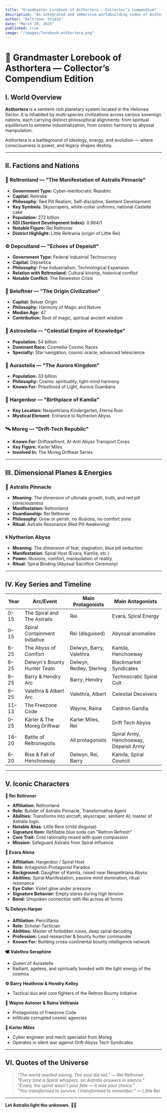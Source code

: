 ```yaml
---
title: "Grandmaster Lorebook of Asthortera — Collector’s Compendium"
description: "An integrated and immersive worldbuilding codex of Asthortera, its civilizations, dimensions, conflicts, and characters — from Spiral to Astralis."
author: "Reltroner Studio"
date: "March 29, 2025"
published: true
image: "/images/lorebook-asthortera.png"
---
```


# 🌌 Grandmaster Lorebook of Asthortera — Collector’s Compendium Edition

## I. World Overview
**Asthortera** is a sentient-rich planetary system located in the Helionea Sector. It is inhabited by multi-species civilizations across various sovereign nations, each carrying distinct philosophical alignments: from spiritual equilibrium to extreme industrialization, from cosmic harmony to abyssal manipulation.

Asthortera is a battleground of ideology, energy, and evolution — where consciousness is power, and legacy shapes destiny.

---

## II. Factions and Nations

### 🌟 Reltronland — "The Manifestation of Astralis Pinnacle"
- **Government Type:** Cyber-meritocratic Republic
- **Capital:** Reltralia
- **Philosophy:** Red Pill Realism, Self-discipline, Sentient Development
- **Key Symbols:** Skyscrapers, white-collar uniforms, national Castella cake
- **Population:** 272 billion
- **SDI (Sentient Development Index):** 0.984/1
- **Notable Figure:** Rei Reltroner
- **District Highlight:** Little Reltrania (origin of Little Rei)

### ⚙️ Depcutland — "Echoes of Depeisit"
- **Government Type:** Federal Industrial Technocracy
- **Capital:** Depsetica
- **Philosophy:** Free Industrialism, Technological Expansion
- **Relation with Reltronland:** Cultural kinship, historical conflict
- **Notable Conflict:** The Reiweston Crisis

### 🔮 Beluftner — "The Origin Civilization"
- **Capital:** Beluer Origin
- **Philosophy:** Harmony of Magic and Nature
- **Median Age:** 47
- **Contribution:** Root of magic, spiritual ancient wisdom

### 🌠 Astrostelia — "Celestial Empire of Knowledge"
- **Population:** 54 billion
- **Dominant Race:** Cosmeilia Cosmic Races
- **Specialty:** Star navigation, cosmic oracle, advanced telescience

### 🌌 Aurastelia — "The Aurora Kingdom"
- **Population:** 33 billion
- **Philosophy:** Cosmic spirituality, light-mind harmony
- **Known For:** Priesthood of Light, Aurora Guardians

### 🌊 Hargenbor — "Birthplace of Kamila"
- **Key Location:** Neopeltriana Kindergarten, Eterna Ruin
- **Mystical Element:** Entrance to Nytherion Abyss

### 🛰 Moreg — "Drift-Tech Republic"
- **Known For:** Driftwarfront, AI-Anti Abyss Transport Corps
- **Key Figure:** Karler Miles
- **Involved In:** The Moreg Driftwar Series

---

## III. Dimensional Planes & Energies

### 🔺 Astralis Pinnacle
- **Meaning:** The dimension of ultimate growth, truth, and red pill consciousness
- **Manifestation:** Reltronland
- **Guardianship:** Rei Reltroner
- **Philosophy:** Grow or perish, no illusions, no comfort zone
- **Ritual:** Astralis Resonance (Red Pill Awakening)

### 🌀 Nytherion Abyss
- **Meaning:** The dimension of fear, stagnation, blue pill seduction
- **Manifestation:** Spiral Host (Evara, Kamila, etc.)
- **Power:** Illusions, comfort, manipulation of reality
- **Ritual:** Spiral Binding (Abyssal Sacrifice Ceremony)

---

## IV. Key Series and Timeline

| Year | Arc/Event                         | Main Protagonists             | Main Antagonists                 |
|------|-----------------------------------|-------------------------------|----------------------------------|
| 0–15 | The Spiral and The Astralis       | Rei                           | Evara, Spiral Energy             |
| 0–15 | Spiral Containment Initiative     | Rei (disguised)               | Abyssal anomalies                |
| 6–25 | The Abyss of Comfort              | Delwyn, Barry, Valethra       | Kamila, Henchoeway               |
| 6–25 | Delwyn's Bounty Hunter Team       | Delwyn, Redley, Sterling      | Blackmarket Syndicates           |
| 6–25 | Barry & Hendry Arc                | Barry, Hendry                 | Technocratic Spiral Cult         |
| 6–25 | Valethra & Albert Arc             | Valethra, Albert              | Celestial Deceivers              |
| 11–13| The Freezone Code                 | Wayne, Raina                  | Caldron Gandia                   |
| 0–25 | Karler & The Moreg Driftwar       | Karler Miles, Rei             | Drift Tech Abyss                 |
| 16–20| Battle of Reltronepolis           | All protagonists              | Spiral Army, Henchoeway, Depeisit Army                      |
| 6–20 | Rise & Fall of Henchoeway         | Delwyn, Rei, Barry            | Kamila, Spiral Council           |

---

## V. Iconic Characters

**🧠 Rei Reltroner**  
- **Affiliation:** Reltronland
- **Role:** Builder of Astralis Pinnacle, Transformative Agent
- **Abilities:** Transforms into aircraft, skyscraper, sentient AI; master of Astralis logic
- **Notable Alias:** Little Rere (child disguise)
- **Signature Item:** Refillable blue soda can "Reltron Refresh"
- **Core Trait:** Cold rationality mixed with quiet compassion
- **Mission:** Safeguard Astralis from Spiral influence

**🌸 Evara Alena**  
- **Affiliation:** Hargenbor / Spiral Host
- **Role:** Antagonist-Protagonist Paradox
- **Background:** Daughter of Kamila, raised near Neopeltriana Abyss
- **Abilities:** Spiral Manifestation, passive mind domination, ritual resonance
- **Eye Color:** Violet glow under pressure
- **Signature Behavior:** Empty stares during high tension
- **Bond:** Unspoken connection with Rei across all forms

**🪐 Delwyn Harper**  
- **Affiliation:** Pencilfania
- **Role:** Scholar-Tactician
- **Abilities:** Master of forbidden runes, deep spiral decoding
- **Profession:** Lead researcher & bounty hunter commander
- **Known For:** Building cross-continental bounty intelligence network

**🕊 Valethra Seraphine**  
- Queen of Aurastelia  
- Radiant, ageless, and spiritually bonded with the light energy of the cosmos  

**⚙️ Barry Heathrow & Hendry Kelley**  
- Tactical duo and core fighters of the Reltron Bounty Initiative

**🌌 Wayne Astoner & Raina Veltrania**  
- Protagonists of Freezone Code  
- Infiltrate corrupted cosmic agencies

**🚀 Karler Miles**  
- Cyber engineer and mech specialist from Moreg  
- Operates in silent war against Drift-Abyss Tech Syndicates

---

## VI. Quotes of the Universe

> *\"The world needed saving. The soul did not.\"* — Rei Reltroner  
> *\"Every time a Spiral whispers, an Astralis answers in silence.\"*  
> *\"Evara, the spiral wasn't your fate — it was your choice.\"*  
> *\"You transformed to survive. I transformed to remember.\"* — Little Rei

---

**Let Astralis light the unknown.** 🔺✨
